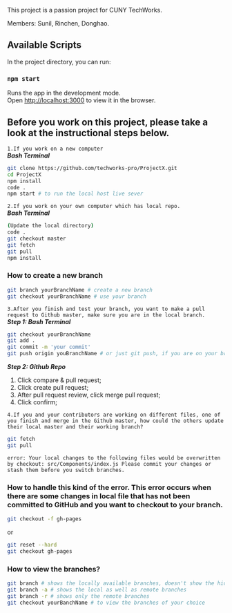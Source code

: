 This project is a passion project for CUNY TechWorks.

Members: Sunil, Rinchen, Donghao.

## Available Scripts

In the project directory, you can run:

### `npm start`

Runs the app in the development mode.<br>
Open [http://localhost:3000](http://localhost:3000) to view it in the browser.

## Before you work on this project, please take a look at the instructional steps below.

`1.If you work on a new computer`<br>
***Bash Terminal***
```bash
git clone https://github.com/techworks-pro/ProjectX.git
cd ProjectX
npm install
code .
npm start # to run the local host live sever
```
`2.If you work on your own computer which has local repo.`<br>
***Bash Terminal***
```bash
(Update the local directory)
code .
git checkout master
git fetch
git pull
npm install
```
### How to create a new branch
```bash
git branch yourBranchName # create a new branch
git checkout yourBranchName # use your branch
```
`3.After you finish and test your branch, you want to make a pull request to Github master, make sure you are in the local branch.`<br>
***Step 1: Bash Terminal***
```bash
git checkout yourBranchName
git add .
git commit -m 'your commit'
git push origin youBranchName # or just git push, if you are on your branch
```
***Step 2: Github Repo***<br>
<ol>
<li>Click compare & pull request;</li>
<li>Click create pull request;</li>
<li>After pull request review,  click merge pull request;</li>
<li>Click confirm;</li>
</ol>

`4.If you and your contributors are working on different files, one of you finish and merge in the Github master, how could the others update their local master and their working branch?`
```bash
git fetch
git pull
```

`error: Your local changes to the following files would be overwritten by checkout:
        src/Components/index.js
Please commit your changes or stash them before you switch branches.`
### How to handle this kind of the error. This error occurs when there are some changes in local file that has not been committed to GitHub and you want to checkout to your branch. 
```bash
git checkout -f gh-pages
```
or 

```bash
git reset --hard
git checkout gh-pages
```

### How to view the branches?
```bash
git branch # shows the locally available branches, doesn't show the hidden branches
git branch -a # shows the local as well as remote branches
git branch -r # shows only the remote branches
git checkout yourBanchName # to view the branches of your choice
```


